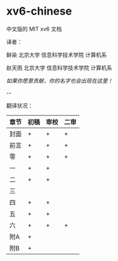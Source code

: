 xv6-chinese
===========

中文版的 MIT xv6 文档

译者：

鲜染 北京大学 信息科学技术学院 计算机系

赵天雨 北京大学 信息科学技术学院 计算机系

*如果你愿意贡献，你的名字也会出现在这里！*

-- 

翻译状况：

|章节|初稿|审校|二审
|----|----|----|----|
|封面 |+ |+ |+ |
|前言 |+ |+ |+ |
|零 |+ |+ |+ |
|一 |+ |+ | |
|二 |+ |+ | |
|三 |  | | |
|四 |+ |+ | |
|五 |+ |+ | |
|六 |+ |+ |+ |
|附A |+ | | |
|附B |+ | | |

